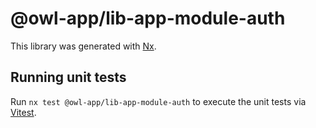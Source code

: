 # @owl-app/lib-app-module-auth

This library was generated with [Nx](https://nx.dev).

## Running unit tests

Run `nx test @owl-app/lib-app-module-auth` to execute the unit tests via [Vitest](https://vitest.dev/).
